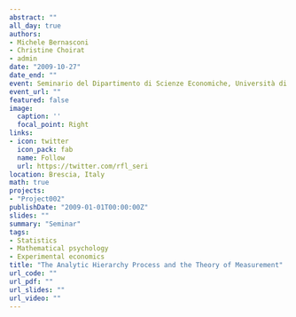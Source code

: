 ```yaml
---
abstract: ""
all_day: true
authors:
- Michele Bernasconi
- Christine Choirat
- admin
date: "2009-10-27"
date_end: ""
event: Seminario del Dipartimento di Scienze Economiche, Università di Brescia
event_url: ""
featured: false
image:
  caption: ''
  focal_point: Right
links:
- icon: twitter
  icon_pack: fab
  name: Follow
  url: https://twitter.com/rfl_seri
location: Brescia, Italy
math: true
projects:
- "Project002"
publishDate: "2009-01-01T00:00:00Z"
slides: ""
summary: "Seminar"
tags:
- Statistics
- Mathematical psychology
- Experimental economics
title: "The Analytic Hierarchy Process and the Theory of Measurement"
url_code: ""
url_pdf: ""
url_slides: ""
url_video: ""
---
```

